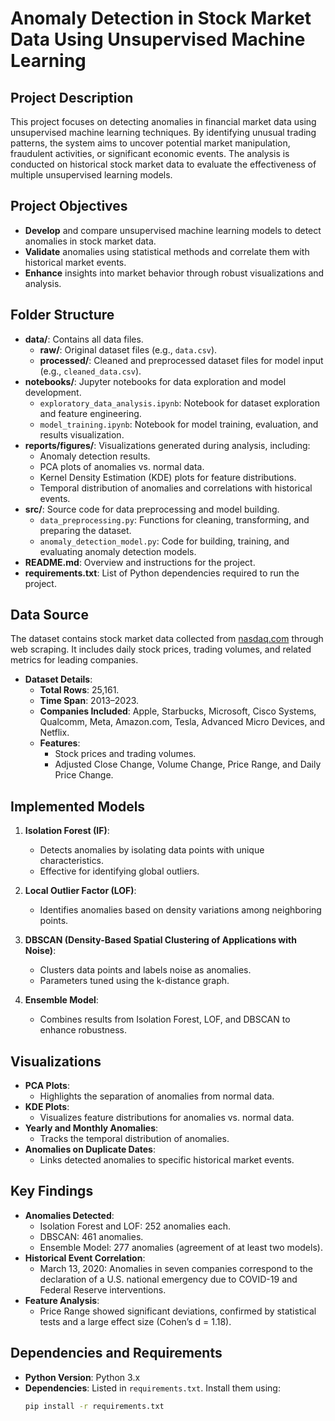 # Anomaly Detection in Stock Market Data Using Unsupervised Machine Learning

## Project Description
This project focuses on detecting anomalies in financial market data using unsupervised machine learning techniques. By identifying unusual trading patterns, the system aims to uncover potential market manipulation, fraudulent activities, or significant economic events. The analysis is conducted on historical stock market data to evaluate the effectiveness of multiple unsupervised learning models.

## Project Objectives
- **Develop** and compare unsupervised machine learning models to detect anomalies in stock market data.
- **Validate** anomalies using statistical methods and correlate them with historical market events.
- **Enhance** insights into market behavior through robust visualizations and analysis.

## Folder Structure

- **data/**: Contains all data files.
  - **raw/**: Original dataset files (e.g., `data.csv`).
  - **processed/**: Cleaned and preprocessed dataset files for model input (e.g., `cleaned_data.csv`).
- **notebooks/**: Jupyter notebooks for data exploration and model development.
  - `exploratory_data_analysis.ipynb`: Notebook for dataset exploration and feature engineering.
  - `model_training.ipynb`: Notebook for model training, evaluation, and results visualization.
- **reports/figures/**: Visualizations generated during analysis, including:
  - Anomaly detection results.
  - PCA plots of anomalies vs. normal data.
  - Kernel Density Estimation (KDE) plots for feature distributions.
  - Temporal distribution of anomalies and correlations with historical events.
- **src/**: Source code for data preprocessing and model building.
  - `data_preprocessing.py`: Functions for cleaning, transforming, and preparing the dataset.
  - `anomaly_detection_model.py`: Code for building, training, and evaluating anomaly detection models.
- **README.md**: Overview and instructions for the project.
- **requirements.txt**: List of Python dependencies required to run the project.

## Data Source

The dataset contains stock market data collected from [nasdaq.com](https://www.nasdaq.com) through web scraping. It includes daily stock prices, trading volumes, and related metrics for leading companies.

- **Dataset Details**:
  - **Total Rows**: 25,161.
  - **Time Span**: 2013–2023.
  - **Companies Included**: Apple, Starbucks, Microsoft, Cisco Systems, Qualcomm, Meta, Amazon.com, Tesla, Advanced Micro Devices, and Netflix.
  - **Features**:
    - Stock prices and trading volumes.
    - Adjusted Close Change, Volume Change, Price Range, and Daily Price Change.

## Implemented Models

1. **Isolation Forest (IF)**:
   - Detects anomalies by isolating data points with unique characteristics.
   - Effective for identifying global outliers.

2. **Local Outlier Factor (LOF)**:
   - Identifies anomalies based on density variations among neighboring points.

3. **DBSCAN (Density-Based Spatial Clustering of Applications with Noise)**:
   - Clusters data points and labels noise as anomalies.
   - Parameters tuned using the k-distance graph.

4. **Ensemble Model**:
   - Combines results from Isolation Forest, LOF, and DBSCAN to enhance robustness.

## Visualizations

- **PCA Plots**:
  - Highlights the separation of anomalies from normal data.
- **KDE Plots**:
  - Visualizes feature distributions for anomalies vs. normal data.
- **Yearly and Monthly Anomalies**:
  - Tracks the temporal distribution of anomalies.
- **Anomalies on Duplicate Dates**:
  - Links detected anomalies to specific historical market events.

## Key Findings

- **Anomalies Detected**:
  - Isolation Forest and LOF: 252 anomalies each.
  - DBSCAN: 461 anomalies.
  - Ensemble Model: 277 anomalies (agreement of at least two models).
- **Historical Event Correlation**:
  - March 13, 2020: Anomalies in seven companies correspond to the declaration of a U.S. national emergency due to COVID-19 and Federal Reserve interventions.
- **Feature Analysis**:
  - Price Range showed significant deviations, confirmed by statistical tests and a large effect size (Cohen’s d = 1.18).

## Dependencies and Requirements

- **Python Version**: Python 3.x
- **Dependencies**: Listed in `requirements.txt`. Install them using:
  ```bash
  pip install -r requirements.txt
